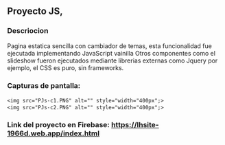 ## Proyecto JS,

### Descriocion
Pagina estatica sencilla con cambiador de temas, esta funcionalidad fue ejecutada implementando JavaScript vainilla
Otros componentes como el slideshow fueron ejecutados mediante librerias externas como Jquery por ejemplo, el CSS es puro, sin frameworks.

### Capturas de pantalla:

	<img src="PJs-c1.PNG" alt="" style="width="400px";>
	<img src="PJs-c2.PNG" alt="" style="width="400px";>


### Link del proyecto en Firebase: https://lhsite-1966d.web.app/index.html



